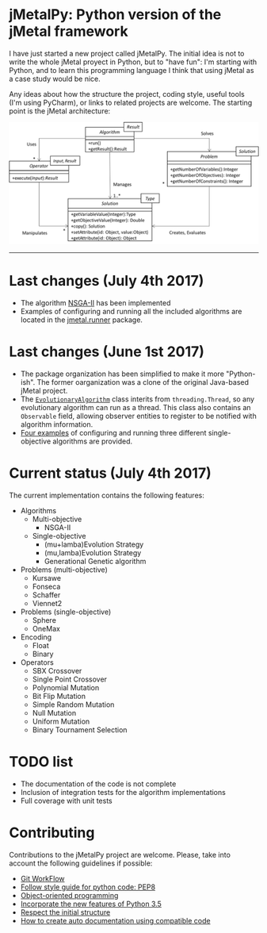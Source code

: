 # jMetalPy: Python version of the jMetal framework

I have just started a new project called jMetalPy. The initial idea is not to write the whole jMetal proyect in Python, but to "have fun": I'm starting with Python, and to learn this programming language I think that using jMetal as a case study would be nice.

Any ideas about how the structure the project, coding style, useful tools (I'm using PyCharm), or links to related projects are welcome. The starting point is the jMetal architecture:

![jMetal architecture](resources/jMetal5UML.png)


---

# Last changes (July 4th 2017)
* The algorithm [NSGA-II](https://github.com/jMetal/jMetalPy/blob/master/jmetal/algorithm/multiobjective/nsgaii.py) has been implemented
* Examples of configuring and running all the included algorithms are located in the [jmetal.runner](https://github.com/jMetal/jMetalPy/tree/master/jmetal/runner) package.


# Last changes (June 1st 2017)
* The package organization has been simplified to make it more "Python-ish". The former oarganization was a clone of the original Java-based jMetal project.
* The [`EvolutionaryAlgorithm`](https://github.com/jMetal/jMetalPy/blob/master/jmetal/core/algorithm.py) class interits from `threading.Thread`, so any evolutionary algorithm can run as a thread. This class also contains an `Observable` field, allowing observer entities to register to be notified with algorithm information. 
* [Four examples](https://github.com/jMetal/jMetalPy/tree/master/jmetal/runner) of configuring and running three different single-objective algorithms are provided.

# Current status (July 4th 2017)
The current implementation contains the following features: 
* Algorithms
  * Multi-objective
    * NSGA-II
  * Single-objective
    * (mu+lamba)Evolution Strategy
    * (mu,lamba)Evolution Strategy
    * Generational Genetic algorithm
* Problems (multi-objective)
  * Kursawe
  * Fonseca
  * Schaffer
  * Viennet2
* Problems (single-objective)
  * Sphere
  * OneMax
* Encoding
  * Float
  * Binary
* Operators
  * SBX Crossover
  * Single Point Crossover
  * Polynomial Mutation
  * Bit Flip Mutation
  * Simple Random Mutation
  * Null Mutation
  * Uniform Mutation
  * Binary Tournament Selection

# TODO list
* The documentation of the code is not complete
* Inclusion of integration tests for the algorithm implementations
* Full coverage with unit tests

# Contributing
  Contributions to the jMetalPy project are welcome. Please, take into account the following guidelines if possible:

  - [Git WorkFlow](resources/pages/workflow_git.md)
  - [Follow style guide for python code: PEP8](resources/pages/code_style.md)
  - [Object-oriented programming](resources/pages/poo.md)
  - [Incorporate the new features of Python 3.5](resources/pages/features_python3.md)
  - [Respect the initial structure](resources/pages/project_structure.md)
  - [How to create auto documentation using compatible code](resources/pages/auto_doc.md)
